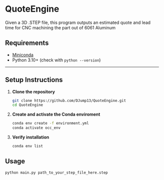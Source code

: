 # QuoteEngine
Given a 3D .STEP file, this program outputs an estimated quote and lead time for CNC machining the part out of 6061 Aluminum

## Requirements

- [Miniconda](https://docs.conda.io/en/latest/miniconda.html)  
- Python 3.10+ (check with `python --version`)

---

## Setup Instructions

1. **Clone the repository**
   ```bash
   git clone https://github.com/DJump13/QuoteEngine.git
   cd QuoteEngine
2. **Create and activate the Conda enviroment**
   ```bash
   conda env create -f environment.yml
   conda activate occ_env
3. **Verify installation**
   ```bash
   conda env list

## Usage
   ```bash
   python main.py path_to_your_step_file_here.step
